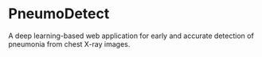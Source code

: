 # PneumoDetect

A deep learning-based web application for early and accurate detection of pneumonia from chest X-ray images.
